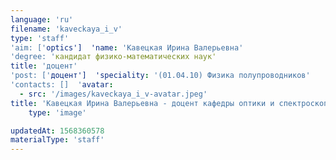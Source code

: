 ```yaml
---
language: 'ru'
filename: 'kaveckaya_i_v'
type: 'staff'
'aim: ['optics']  'name: 'Кавецкая Ирина Валерьевна'
'degree: 'кандидат физико-математических наук'
title: 'доцент'
'post: ['доцент']  'speciality: '(01.04.10) Физика полупроводников'
'contacts: []  'avatar:
  - src: '/images/kaveckaya_i_v-avatar.jpeg'
title: 'Кавецкая Ирина Валерьевна - доцент кафедры оптики и спектроскопии'
    type: 'image'

updatedAt: 1568360578
materialType: 'staff'
---
```


